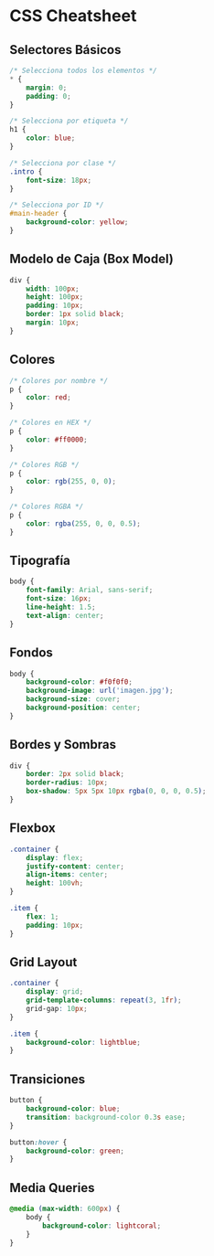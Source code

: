 
# CSS Cheatsheet

## Selectores Básicos
```css
/* Selecciona todos los elementos */
* {
    margin: 0;
    padding: 0;
}

/* Selecciona por etiqueta */
h1 {
    color: blue;
}

/* Selecciona por clase */
.intro {
    font-size: 18px;
}

/* Selecciona por ID */
#main-header {
    background-color: yellow;
}
```

## Modelo de Caja (Box Model)
```css
div {
    width: 100px;
    height: 100px;
    padding: 10px;
    border: 1px solid black;
    margin: 10px;
}
```

## Colores
```css
/* Colores por nombre */
p {
    color: red;
}

/* Colores en HEX */
p {
    color: #ff0000;
}

/* Colores RGB */
p {
    color: rgb(255, 0, 0);
}

/* Colores RGBA */
p {
    color: rgba(255, 0, 0, 0.5);
}
```

## Tipografía
```css
body {
    font-family: Arial, sans-serif;
    font-size: 16px;
    line-height: 1.5;
    text-align: center;
}
```

## Fondos
```css
body {
    background-color: #f0f0f0;
    background-image: url('imagen.jpg');
    background-size: cover;
    background-position: center;
}
```

## Bordes y Sombras
```css
div {
    border: 2px solid black;
    border-radius: 10px;
    box-shadow: 5px 5px 10px rgba(0, 0, 0, 0.5);
}
```

## Flexbox
```css
.container {
    display: flex;
    justify-content: center;
    align-items: center;
    height: 100vh;
}

.item {
    flex: 1;
    padding: 10px;
}
```

## Grid Layout
```css
.container {
    display: grid;
    grid-template-columns: repeat(3, 1fr);
    grid-gap: 10px;
}

.item {
    background-color: lightblue;
}
```

## Transiciones
```css
button {
    background-color: blue;
    transition: background-color 0.3s ease;
}

button:hover {
    background-color: green;
}
```

## Media Queries
```css
@media (max-width: 600px) {
    body {
        background-color: lightcoral;
    }
}
```
